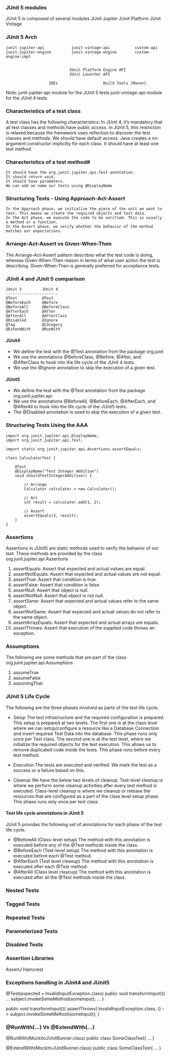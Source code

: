 ### JUnit 5 modules
JUnit 5 is composed of several modules
    JUnit Jupiter
    JUnit Platform
    JUnit Vintage
        

### JUnit 5 Arch

    junit-jupiter-api            junit-vintage-api           custom-api
    junit-jupiter-engine         junit-vintage-engine        custom-engine-impl


                                JUnit Platform Engine API
                                JUnit Launcher API

                       IDEs                    Build Tools [Maven]
Note: 
    junit-jupiter-api module for the JUnit 5 tests 
    junit-vintage-api module for the JUnit 4 tests.

### Characteristics of a test class
A test class has the following characteristics:
    In JUnit 4, it’s mandatory that all test classes and methods have public access. 
    In JUnit 5, this restriction is relaxed because the framework uses reflection to discover the test classes and methods. We should have default access.
    Java creates a no-argument constructor implicitly for each class.
    It should have at least one test method.

### Characteristics of a test method#
    It should have the org.junit.jupiter.api.Test annotation.
    It should return void.
    It should have parameters.
    We can add an name our tests using @DisplayName

### Structuring Tests - Using Approach-Act-Assert 
    In the Approach phase, we initialize the piece of the unit we want to test. This means we create the required objects and test data.
    In the Act phase, we execute the code to be verified. This is usually a method or a function.
    In the Assert phase, we verify whether the behavior of the method matches our expectations.

### Arrange-Act-Assert vs Given-When-Then
The Arrange-Act-Assert pattern describes what the test code is doing, whereas Given-When-Then reason in terms of what user action the test is describing.
Given-When-Then is generally preferred for acceptance tests.

### JUnit 4 and JUnit 5 comparison
    JUnit 5         JUnit 4         
    -----------------------
    @Test           @Test
    @BeforeEach     @Before
    @BeforeAll      @BeforeClass
    @AfterEach      @After
    @AfterAll       @AfterClass
    @Disabled       @Ignore
    @Tag            @Category
    @ExtendWith     @RunWith

#### JUnit4
- We define the test with the @Test annotation from the package 
      org.junit
- We use the annotations @BeforeClass, @Before, @After, and @AfterClass to hook into the life cycle of the JUnit 4 tests.
- We use the @Ignore annotation to skip the execution of a given test.

#### JUnit5
- We define the test with the @Test annotation from the package 
      org.junit.jupiter.api
- We use the annotations @BeforeAll, @BeforeEach, @AfterEach, and @AfterAll to hook into the life cycle of the JUnit5 tests.
- The @Disabled annotation is used to skip the execution of a given test.


###  Structuring Tests Using the AAA
```
import org.junit.jupiter.api.DisplayName;
import org.junit.jupiter.api.Test;

import static org.junit.jupiter.api.Assertions.assertEquals;

class CalculatorTest {

    @Test
    @DisplayName("Test Integer Addition")
    void shouldTestIntegerAddition() {

        // Arrange
        Calculator calculator = new Calculator();

        // Act
        int result = calculator.add(1, 2);

        // Assert
        assertEquals(3, result);
    }
}
```

### Assertions
Assertions in JUnit5 are static methods used to verify the behavior of our test. These methods are provided by the class 
    org.junit.jupiter.api.Assertions

1. assertEquals: Assert that expected and actual values are equal.
2. assertNotEquals: Assert that expected and actual values are not equal.
3. assertTrue: Assert that condition is true.
4. assertFalse: Assert that condition is false.
5. assertNull: Assert that object is null.
6. assertNotNull: Assert that object is not null.
7. assertSame: Assert that expected and actual values refer to the same object.
8. assertNotSame: Assert that expected and actual values do not refer to the same object.
9. assertArrayEquals: Assert that expected and actual arrays are equals.
10. assertThrows: Assert that execution of the supplied code throws an exception.

### Assumptions
The following are some methods that are part of the class
    org.junit.jupiter.api.Assumptions

1. assumeTrue
2. assumeFalse
3. assumingThat

### JUnit 5 Life Cycle
The following are the three phases involved as parts of the test life cycle:
- Setup 
  The test infrastructure and the required configuration is prepared. This setup is prepared at two levels.
  The first one is at the class level where we can setup/configure a resource like a Database Connection and insert required Test Data into the database. This phase runs only once per Test class.
  The second one is at the test level, where we initialize the required objects for the test execution. This allows us to remove duplicated code inside the tests. This phase runs before every test method.

- Execution
  The tests are executed and verified. We mark the test as a success or a failure based on this.

- Cleanup
  We have the below two levels of cleanup:
  Test-level cleanup is where we perform some cleanup activities after every test method is executed.
  Class-level cleanup is where we cleanup or release the resources that are configured as a part of the class level setup phase. This phase runs only once per test class.

#### Test life cycle annotations in JUnit 5
JUnit 5 provides the following set of annotations for each phase of the test life cycle:
- @BeforeAll (Class-level setup)
  The method with this annotation is executed before any of the @Test methods inside the class.
- @BeforeEach (Test-level setup)
  The method with this annotation is executed before each @Test method.
- @AfterEach (Test level cleanup)
  The method with this annotation is executed after each @Test method.
- @AfterAll (Class level cleanup)
  The method with this annotation is executed after all the @Test methods inside the class.

### Nested Tests
### Tagged Tests
### Repeated Tests
### Parameterized Tests
### Disabled Tests

### Assertion Libraries
AssertJ
Hamcrest


### Exceptions handling in JUnit4 and JUnit5
@Test(expected = InvalidInputException.class)
public void transformInput(){
    ...
    subject.invokeSomeMethod(someInput);
    ...
}

public void transformInput(){
    assertThrows( InvalidInputException.class,  () -> subject.invokeSomeMethod(someInput));
}

### @RunWith(...) Vs @ExtendWith(...)

@RunWith(MockitoJUnitRunner.class)
public class SomeClassTest{
    ...
}

@ExtendWith(MockitoJUnitRunner.class)
public class SomeClassTest{
    ...
}